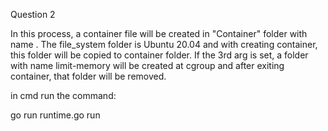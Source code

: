 Question 2

In this process, a container file will be created in "Container" folder with name <hostname>. 
The file_system folder is Ubuntu 20.04 and with creating container, this folder will be copied to container folder.
If the 3rd arg is set, a folder with name limit-memory will be created at cgroup and after exiting container, that folder will be removed.

in cmd run the command:

go run runtime.go run <hostname> <limit-memory>

